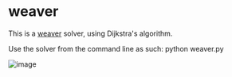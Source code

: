 # weaver

This is a [weaver](https://wordwormdormdork.com) solver, using Dijkstra's algorithm.

Use the solver from the command line as such: python weaver.py <source> <target> 

![image](https://github.com/R1704/weaver/assets/32569659/6b8d8703-49b1-40df-9b14-c749600f1eca)
